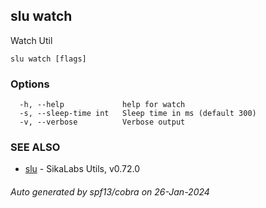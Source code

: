 ## slu watch

Watch Util

```
slu watch [flags]
```

### Options

```
  -h, --help             help for watch
  -s, --sleep-time int   Sleep time in ms (default 300)
  -v, --verbose          Verbose output
```

### SEE ALSO

* [slu](slu.md)	 - SikaLabs Utils, v0.72.0

###### Auto generated by spf13/cobra on 26-Jan-2024
